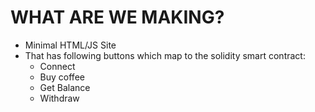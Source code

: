 # WHAT ARE WE MAKING?
- Minimal HTML/JS Site
- That has following buttons which map to the solidity smart contract:
    - Connect
    - Buy coffee
    - Get Balance
    - Withdraw
    